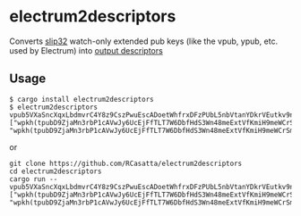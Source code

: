 # electrum2descriptors

Converts [slip32](https://github.com/satoshilabs/slips/blob/master/slip-0132.md) watch-only extended pub keys (like the vpub, ypub, etc. used by Electrum) into [output descriptors](https://github.com/bitcoin/bitcoin/blob/master/doc/descriptors.md)

## Usage

```
$ cargo install electrum2descriptors
$ electrum2descriptors vpub5VXaSncXqxLbdmvrC4Y8z9CszPwuEscADoetWhfrxDFzPUbL5nbVtanYDkrVEutkv9n5A5aCcvRC9swbjDKgHjCZ2tAeae8VsBuPbS8KpXv
["wpkh(tpubD9ZjaMn3rbP1cAVwJy6UcEjFfTLT7W6DbfHdS3Wn48meExtVfKmiH9meWCrSmE9qXLYbGcHC5LxLcdfLZTzwme23qAJoRzRhzbd68dHeyjp/0/*)", "wpkh(tpubD9ZjaMn3rbP1cAVwJy6UcEjFfTLT7W6DbfHdS3Wn48meExtVfKmiH9meWCrSmE9qXLYbGcHC5LxLcdfLZTzwme23qAJoRzRhzbd68dHeyjp/1/*)"]
```

or

```
git clone https://github.com/RCasatta/electrum2descriptors
cd electrum2descriptors
cargo run -- vpub5VXaSncXqxLbdmvrC4Y8z9CszPwuEscADoetWhfrxDFzPUbL5nbVtanYDkrVEutkv9n5A5aCcvRC9swbjDKgHjCZ2tAeae8VsBuPbS8KpXv
["wpkh(tpubD9ZjaMn3rbP1cAVwJy6UcEjFfTLT7W6DbfHdS3Wn48meExtVfKmiH9meWCrSmE9qXLYbGcHC5LxLcdfLZTzwme23qAJoRzRhzbd68dHeyjp/0/*)", "wpkh(tpubD9ZjaMn3rbP1cAVwJy6UcEjFfTLT7W6DbfHdS3Wn48meExtVfKmiH9meWCrSmE9qXLYbGcHC5LxLcdfLZTzwme23qAJoRzRhzbd68dHeyjp/1/*)"]
```
